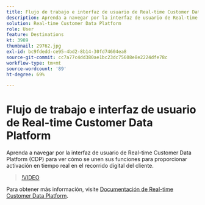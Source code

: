 ```yaml
---
title: Flujo de trabajo e interfaz de usuario de Real-time Customer Data Platform
description: Aprenda a navegar por la interfaz de usuario de Real-time Customer Data Platform (CDP) para ver cómo se unen sus funciones para proporcionar activación en tiempo real en el recorrido digital del cliente.
solution: Real-time Customer Data Platform
role: User
feature: Destinations
kt: 3989
thumbnail: 29762.jpg
exl-id: bc9fdedd-ce95-4bd2-8b14-30fd74604ea8
source-git-commit: cc7a77c4dd380ae1bc23dc75608e8e2224dfe78c
workflow-type: tm+mt
source-wordcount: '89'
ht-degree: 69%

---
```


# Flujo de trabajo e interfaz de usuario de Real-time Customer Data Platform

Aprenda a navegar por la interfaz de usuario de Real-time Customer Data Platform (CDP) para ver cómo se unen sus funciones para proporcionar activación en tiempo real en el recorrido digital del cliente.

>[!VIDEO](https://video.tv.adobe.com/v/29762?quality=12&learn=on)

Para obtener más información, visite [Documentación de Real-time Customer Data Platform](https://experienceleague.adobe.com/docs/experience-platform/rtcdp/overview.html?lang=es).
